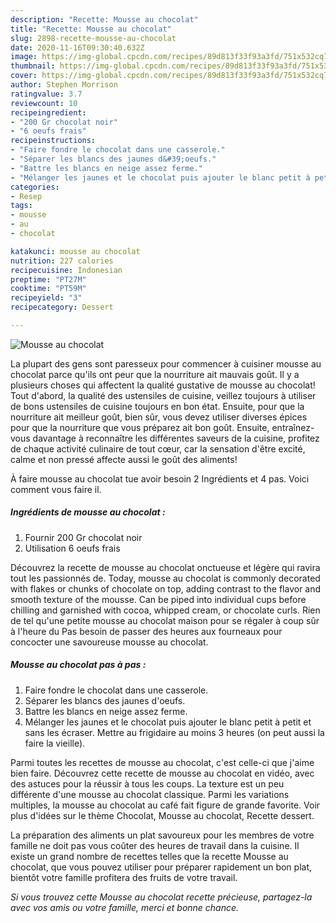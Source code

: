 ```yaml
---
description: "Recette: Mousse au chocolat"
title: "Recette: Mousse au chocolat"
slug: 2898-recette-mousse-au-chocolat
date: 2020-11-16T09:30:40.632Z
image: https://img-global.cpcdn.com/recipes/89d813f33f93a3fd/751x532cq70/mousse-au-chocolat-photo-principale-de-la-recette.jpg
thumbnail: https://img-global.cpcdn.com/recipes/89d813f33f93a3fd/751x532cq70/mousse-au-chocolat-photo-principale-de-la-recette.jpg
cover: https://img-global.cpcdn.com/recipes/89d813f33f93a3fd/751x532cq70/mousse-au-chocolat-photo-principale-de-la-recette.jpg
author: Stephen Morrison
ratingvalue: 3.7
reviewcount: 10
recipeingredient:
- "200 Gr chocolat noir"
- "6 oeufs frais"
recipeinstructions:
- "Faire fondre le chocolat dans une casserole."
- "Séparer les blancs des jaunes d&#39;oeufs."
- "Battre les blancs en neige assez ferme."
- "Mélanger les jaunes et le chocolat puis ajouter le blanc petit à petit et sans les écraser. Mettre au frigidaire au moins 3 heures (on peut aussi la faire la vieille)."
categories:
- Resep
tags:
- mousse
- au
- chocolat

katakunci: mousse au chocolat 
nutrition: 227 calories
recipecuisine: Indonesian
preptime: "PT27M"
cooktime: "PT59M"
recipeyield: "3"
recipecategory: Dessert

---
```



![Mousse au chocolat](https://img-global.cpcdn.com/recipes/89d813f33f93a3fd/751x532cq70/mousse-au-chocolat-photo-principale-de-la-recette.jpg)

La plupart des gens sont paresseux pour commencer à cuisiner mousse au chocolat parce qu'ils ont peur que la nourriture ait mauvais goût. Il y a plusieurs choses qui affectent la qualité gustative de mousse au chocolat! Tout d'abord, la qualité des ustensiles de cuisine, veillez toujours à utiliser de bons ustensiles de cuisine toujours en bon état. Ensuite, pour que la nourriture ait meilleur goût, bien sûr, vous devez utiliser diverses épices pour que la nourriture que vous préparez ait bon goût. Ensuite, entraînez-vous davantage à reconnaître les différentes saveurs de la cuisine, profitez de chaque activité culinaire de tout cœur, car la sensation d'être excité, calme et non pressé affecte aussi le goût des aliments!

<!--inarticleads1-->

À faire mousse au chocolat tue avoir besoin 2 Ingrédients et 4 pas. Voici comment vous faire il.

##### Ingrédients de mousse au chocolat :

1. Fournir 200 Gr chocolat noir
1. Utilisation 6 oeufs frais


Découvrez la recette de mousse au chocolat onctueuse et légère qui ravira tout les passionnés de. Today, mousse au chocolat is commonly decorated with flakes or chunks of chocolate on top, adding contrast to the flavor and smooth texture of the mousse. Can be piped into individual cups before chilling and garnished with cocoa, whipped cream, or chocolate curls. Rien de tel qu&#39;une petite mousse au chocolat maison pour se régaler à coup sûr à l&#39;heure du Pas besoin de passer des heures aux fourneaux pour concocter une savoureuse mousse au chocolat. 

<!--inarticleads2-->

##### Mousse au chocolat pas à pas :

1. Faire fondre le chocolat dans une casserole.
1. Séparer les blancs des jaunes d&#39;oeufs.
1. Battre les blancs en neige assez ferme.
1. Mélanger les jaunes et le chocolat puis ajouter le blanc petit à petit et sans les écraser. Mettre au frigidaire au moins 3 heures (on peut aussi la faire la vieille).


Parmi toutes les recettes de mousse au chocolat, c&#39;est celle-ci que j&#39;aime bien faire. Découvrez cette recette de mousse au chocolat en vidéo, avec des astuces pour la réussir à tous les coups. La texture est un peu différente d&#39;une mousse au chocolat classique. Parmi les variations multiples, la mousse au chocolat au café fait figure de grande favorite. Voir plus d&#39;idées sur le thème Chocolat, Mousse au chocolat, Recette dessert. 

<!--inarticleads1-->

<p>
La préparation des aliments un plat savoureux pour les membres de votre famille ne doit pas vous coûter des heures de travail dans la cuisine. Il existe un grand nombre de recettes telles que la recette Mousse au chocolat, que vous pouvez utiliser pour préparer rapidement un bon plat, bientôt votre famille profitera des fruits de votre travail.
</p>

<p>
<i>Si vous trouvez cette Mousse au chocolat recette précieuse, partagez-la avec vos amis ou votre famille, merci et bonne chance.</i>
</p>
